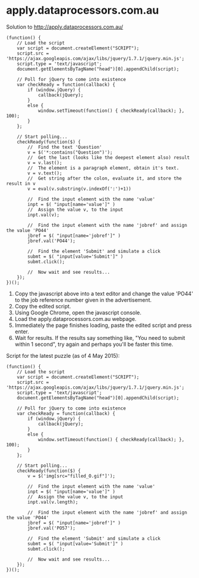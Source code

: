 # apply.dataprocessors.com.au
Solution to http://apply.dataprocessors.com.au/

	(function() {
		// Load the script
		var script = document.createElement("SCRIPT");
		script.src = 'https://ajax.googleapis.com/ajax/libs/jquery/1.7.1/jquery.min.js';
		script.type = 'text/javascript';
		document.getElementsByTagName("head")[0].appendChild(script);

		// Poll for jQuery to come into existence
		var checkReady = function(callback) {
			if (window.jQuery) {
				callback(jQuery);
			}
			else {
				window.setTimeout(function() { checkReady(callback); }, 100);
			}
		};

		// Start polling...
		checkReady(function($) {
			//	Find the text 'Question'
			v = $('*:contains("Question")');
			//	Get the last (looks like the deepest element also) result
			v = v.last();
			//	The element is a paragraph element, obtain it's text.
			v = v.text();
			//	Get string after the colon, evaluate it, and store the result in v
			v = eval(v.substring(v.indexOf(':')+1))

			//	Find the input element with the name 'value'
			inpt = $( "input[name='value']" )
			//	Assign the value v, to the input
			inpt.val(v);

			//	Find the input element with the name 'jobref' and assign the value 'PO44'
			jbref = $( "input[name='jobref']" )
			jbref.val('PO44');

			//	Find the element 'Submit' and simulate a click
			submt = $( "input[value='Submit']" )
			submt.click();
		
			//	Now wait and see results...
		});
	})();


1. Copy the javascript above into a text editor and change the value 'PO44' to the job reference number given in the advertisement.
2. Copy the edited script.
3. Using Google Chrome, open the javascript console.
4. Load the apply.dataprocessors.com.au webpage.
5. Immediately the page finishes loading, paste the edited script and press enter.
6. Wait for results. If the results say something like, "You need to submit within 1 second", try again and perhaps you'll be faster this time.

Script for the latest puzzle (as of 4 May 2015):

	(function() {
	    // Load the script
	    var script = document.createElement("SCRIPT");
	    script.src = 'https://ajax.googleapis.com/ajax/libs/jquery/1.7.1/jquery.min.js';
	    script.type = 'text/javascript';
	    document.getElementsByTagName("head")[0].appendChild(script);
	
	    // Poll for jQuery to come into existence
	    var checkReady = function(callback) {
	        if (window.jQuery) {
	            callback(jQuery);
	        }
	        else {
	            window.setTimeout(function() { checkReady(callback); }, 100);
	        }
	    };
	
	    // Start polling...
	    checkReady(function($) {
	    	v = $('img[src="filled_O.gif"]');
	        
	        //  Find the input element with the name 'value'
	        inpt = $( "input[name='value']" )
	        //  Assign the value v, to the input
	        inpt.val(v.length);
	
	        //  Find the input element with the name 'jobref' and assign the value 'PO44'
	        jbref = $( "input[name='jobref']" )
	        jbref.val('PO57');
	
	        //  Find the element 'Submit' and simulate a click
	        submt = $( "input[value='Submit']" )
	        submt.click();
	
	        //  Now wait and see results...
	    });
	})();

